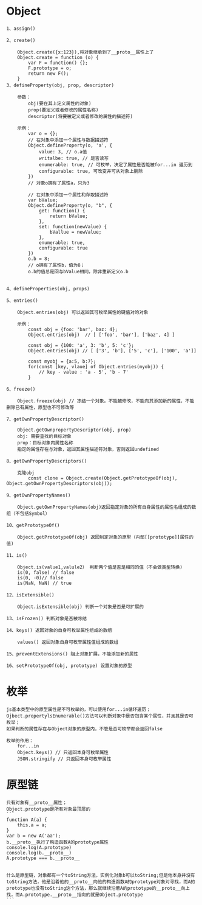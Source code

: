 # Object
    1、assign()

    2、create()

        Object.create({x:123}),将对象继承到了__proto__属性上了
        Object.create = function (o) {
            var F = function() {};
            F.prototype = o;
            return new F();
        }
    3、defineProperty(obj, prop, descriptor)

        参数：
            obj(要在其上定义属性的对象)
            prop(要定义或者修改的属性名称)
            descriptor(将要被定义或者修改的属性的描述符)

        示例：
            var o = {};
            // 在对象中添加一个属性与数据描述符
            Object.defineProperty(o, 'a', {
                value: 3, // o.a值
                writalbe: true, // 是否读写
                enumerable: true, // 可枚举，决定了属性是否能被for...in 遍历到
                configurable: true, 可改变并可从对象上删除
            })
            // 对象o拥有了属性a，只为3

            // 在对象中添加一个属性和存取描述符
            var bValue;
            Object.defineProperty(o, "b", {
                get: function() {
                    return bValue;
                },
                set: function(newValue) {
                    bVallue = newValue;
                },
                enumerable: true,
                configurable: true
            })
            o.b = 8;
            // o拥有了属性b，值为8；
            o.b的值总是回与bValue相同，除非重新定义o.b
            

    4、defineProperties(obj, props)

    5、entries()

        Object.entries(obj) 可以返回其可枚举属性的键值对的对象

        示例：
            const obj = {foo: 'bar', baz: 4};
            Object.entries(obj)  // [ ['foo', 'bar'], ['baz', 4] ]

            const obj = {100: 'a', 3: 'b', 5: 'c'};
            Object.entries(obj) // [ ['3', 'b'], ['5', 'c'], ['100', 'a']]

            const myobj = {a:5, b:7};
            for(const [key, vlaue] of Object.entries(myobj)) {
                // key - value : 'a - 5', 'b - 7'
            }
    
    6、freeze()

        Object.freeze(obj) // 冻结一个对象。不能被修改，不能向其添加新的属性，不能删除已有属性，原型也不可修改等

    7、getOwnPropertyDescriptor()

        Object.getOwnpropertyDescriptor(obj, prop)
        obj: 需要查找的目标对象
        prop：目标对象内属性名称
        指定的属性存在与对象，返回其属性描述符对象，否则返回undefined

    8、getOwnPropertyDescriptors()

        克隆obj
            const clone = Object.create(Object.getPrototypeOf(obj), Object.getOwnPropertyDescriptors(obj));

    9、getOwnPropertyNames()

        Object.getOwnPropertyNames(obj)返回指定对象的所有自身属性的属性名组成的数组（不包括Symbol）
    
    10、getPrototypeOf()

        Object.getPrototypeOf(obj) 返回制定对象的原型（内部[[prototype]]属性的值)
    
    11、is()

        Object.is(value1,valule2） 判断两个值是否是相同的值（不会做类型转换)
        is(0, false) // false
        is(0, -0)// false
        is(NaN, NaN) // true

    12、isExtensible()

        Object.isExtensible(obj) 判断一个对象是否是可扩展的

    13、isFrozen() 判断对象是否被冻结

    14、keys() 返回对象的自身可枚举属性组成的数组

        values() 返回对象自身可枚举属性值组成的数组

    15、preventExtensions() 阻止对象扩展，不能添加新的属性

    16、setPrototypeOf(obj, prototype) 设置对象的原型

# 枚举

    js基本类型中的原型属性是不可枚举的，可以使用for...in循环遍历；
    Ojbect.propertylsEnumerable()方法可以判断对象中是否包含某个属性，并且其是否可枚举；
    如果判断的属性存在与Object对象的原型内，不管是否可枚举都会返回false

    枚举的作用：
        for...in
        Object.keys() // 只返回本身可枚举属性
        JSON.stringify // 只返回本身可枚举属性

# 原型链
    只有对象有__proto__属性；
    Object.prototype是所有对象最顶层的
    ```
    function A(a) {
        this.a = a;
    }
    var b = new A('aa');
    b.__proto__执行了构造函数A的prototype属性
    console.log(A.prototype)
    console.log(b.__proto__)
    A.prototype === b.__proto__


    什么是原型链，对象都有一个toString方法，实例化对象b可以toString;但是他本身并没有toString方法，他是沿着他的__proto__向他的构造函数A的prototype对象对寻找，而A的prototype也没有toString这个方法，那么就继续沿着A的prototype的__proto__向上找，而A.prototype.__proto__指向的就是Object.prototype
    ```